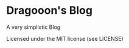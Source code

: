Dragooon's Blog
========================

A very simplistic Blog

Licensed under the MIT license (see LICENSE)